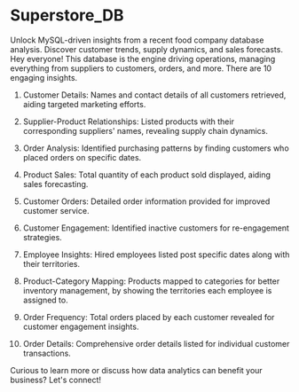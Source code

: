 # Superstore_DB
Unlock MySQL-driven insights from a recent food company database analysis. Discover customer trends, supply dynamics, and sales forecasts. 
Hey everyone! This database is the engine driving operations, managing everything from suppliers to customers, orders, and more. There are 10 engaging insights.  

1. Customer Details: Names and contact details of all customers retrieved, aiding targeted marketing efforts.

2. Supplier-Product Relationships: Listed products with their corresponding suppliers' names, revealing supply chain dynamics.

3. Order Analysis: Identified purchasing patterns by finding customers who placed orders on specific dates.

4. Product Sales: Total quantity of each product sold displayed, aiding sales forecasting.

5. Customer Orders: Detailed order information provided for improved customer service.

6. Customer Engagement: Identified inactive customers for re-engagement strategies.

7. Employee Insights: Hired employees listed post specific dates along with their territories.

8. Product-Category Mapping: Products mapped to categories for better inventory management, by showing the territories each employee is assigned to. 

9. Order Frequency: Total orders placed by each customer revealed for customer engagement insights.

10. Order Details: Comprehensive order details listed for individual customer transactions.
 
Curious to learn more or discuss how data analytics can benefit your business? Let's connect!


